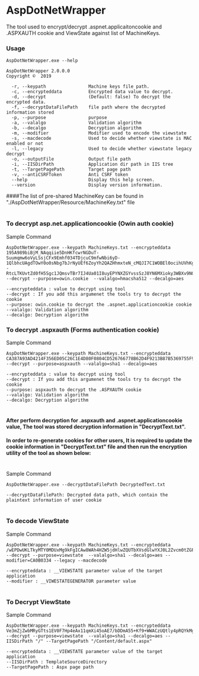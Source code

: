# AspDotNetWrapper

The tool used to encrypt/decrypt .aspnet.applicaitoncookie and .ASPXAUTH cookie and ViewState against list of MachineKeys.

### Usage
```
AspDotNetWrapper.exe --help

AspDotNetWrapper 2.0.0.0
Copyright ©  2019

  -r, --keypath                Machine keys file path.
  -c, --encrypteddata          Encrypted data value to decrypt.
  -d, --decrypt                (Default: false) To decrypt the encrypted data.
  -f, --decryptDataFilePath    file path where the decrypted information stored
  -p, --purpose                purpose
  -a, --valalgo                Validation algorithm
  -b, --decalgo                Decryption algorithm
  -m, --modifier               Modifier used to encode the viewstate
  -s, --macdecode              Used to decide whether viewstate is MAC enabled or not
  -l, --legacy                 Used to decide whether viewstate legacy decrypt
  -o, --outputFile             Output file path
  -i, --IISDirPath             Application dir path in IIS tree
  -t, --TargetPagePath         Target page path
  -v, --antiCSRFToken          Anti CSRF token
  --help                       Display this help screen.
  --version                    Display version information.
```

####The list of pre-shared MachineKey can be found in "./AspDotNetWrapper/Resource/MachineKey.txt" file

#
#
### To decrypt asp.net.applicationcookie (Owin auth cookie)

Sample Command
```console
AspDotNetWrapper.exe --keypath MachineKeys.txt --encrypteddata 195A989biBjM_NAqqiie5DnHKfcwrNGDuT-Suumqmw6oVyLSsjCFx9Emhf034TDjcuC9mfwNbi6yD-1QlbhcUAgdTOwY0o0sNbg7bJrNyUEf6ZoyYh2QAZHhmxteN_cMQJI7C1WOBEl0ocihUVhKghdxegwRURcYx2h1uMbijX3jsEf59L8Uco_PpfFLN--RtcLTKUvtZd0fH5Sgc1JQmsvTBr7IJ4Ua01I8uyEPYNXZGYvssSzJ8YN6MXioky3WBXv9NGNxDpgTpIPWGetgZ0iOSaTmqPr6sPu4ndesUV4SKsBroIP6Y38rr8LwFCZBKDK5dli4kKwmy9xeM02qshCoLf8ppeOiK2aMLfb9jqkraoss2BflD3hpDdrYHVGH7ryTWQh4HABYDC7OOMgdld3WJ1CUfJ9pmr0qnVFD4Gc --decrypt --purpose=owin.cookie  --valalgo=hmacsha512 --decalgo=aes

--encrypteddata : value to decrypt using tool
--decrypt : If you add this argumenet the tools try to decrypt the cookie
--purpose: owin.cookie to decrypt the .aspnet.applicationcookie cookie
--valalgo: Validation algorithm
--decalgo: Decryption algorithm
```

### To decrypt .aspxauth (Forms authentication cookie)

Sample Command
```console
AspDotNetWrapper.exe --keypath MachineKeys.txt --encrypteddata CA387A93AD4214F356ED05C26C1E4D80F0804CD526766778B62D4F9213B87B5369755F95008A34644B9CA6B7646E191958A1AE14DB398AB943D3DB042EDA06EC4B5BEA9E3EB60E9877646AD4A50BE9435A2D3B4B3005836CBBBDA64A5E8738511211AA1F --decrypt --purpose=aspxauth --valalgo=sha1 --decalgo=aes

--encrypteddata : value to decrypt using tool
--decrypt : If you add this argumenet the tools try to decrypt the cookie
--purpose: aspxauth to decrypt the .ASPXAUTH cookie
--valalgo: Validation algorithm
--decalgo: Decryption algorithm
````
#
#
#
#### After perform decryption for .aspxauth and .aspnet.applicationcookie value, The tool was stored decryption information in "DecryptText.txt". 

#### In order to re-generate cookies for other users, It is required to update the cookie information in "DecryptText.txt" file and then run the encryption utility of the tool as shown below:
#
Sample Command
```console
AspDotNetWrapper.exe --decryptDataFilePath DecryptedText.txt

--decryptDataFilePath: Decrypted data path, which contain the plaintext information of user cookie
````
#
#
### To decode ViewState
Sample Command
```console
AspDotNetWrapper.exe --keypath MachineKeys.txt --encrypteddata /wEPDwUKLTkyMTY0MDUxMg9kFgICAw8WAh4HZW5jdHlwZQUTbXVsdGlwYXJ0L2Zvcm0tZGF0YWRkbdrqZ4p5EfFa9GPqKfSQRGANwLs= --decrypt --purpose=viewstate  --valalgo=sha1 --decalgo=aes --modifier=CA0B0334 --legacy --macdecode

--encrypteddata : __VIEWSTATE parameter value of the target application
--modifier : __VIWESTATEGENERATOR parameter value
````

#
#
### To Decrypt ViewState
Sample Command
```console
AspDotNetWrapper.exe --keypath MachineKeys.txt --encrypteddata Ve3mZjZwbMRyGTts1EV0F7Hp4eAx11qmXi45oAE7/bDDmA55+Kf9+WWACzUQtly4pRQYkMgmZJnJIDCQQhLNCWaHKbgY7dOiHn8JE7Yx19xvVhYyoqnC8ITLvHiiuJl8+LFmPJwS7ip3vAe+o7mxg2H15VUW5LO56AiTErT7UUw4Au002vflZUF6h/Fx/TJAYciUlZ8CmNW9/GIoPAC9tQ4SVhGD7is8Gu8DiUJE0AjHTLQFcy9vgSk1ovpy4gn9gl98mNVk17uCI7LLYPkvO3Xuix2WTogyqaPQOn7gJz7Say/aqqhmW90LdGo0qeldEUvMGw== --decrypt --purpose=viewstate  --valalgo=sha1 --decalgo=aes --IISDirPath "/" --TargetPagePath "/Content/default.aspx"

--encrypteddata : __VIEWSTATE parameter value of the target application
--IISDirPath : TemplateSourceDirectory
--TargetPagePath : Aspx page path
````